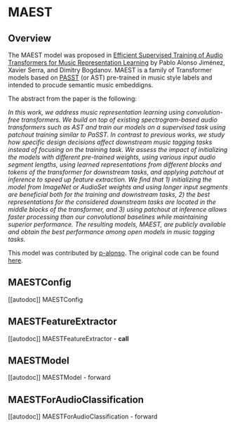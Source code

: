 <!--Copyright 2023 The HuggingFace Team. All rights reserved.

Licensed under the Apache License, Version 2.0 (the "License"); you may not use this file except in compliance with
the License. You may obtain a copy of the License at

http://www.apache.org/licenses/LICENSE-2.0

Unless required by applicable law or agreed to in writing, software distributed under the License is distributed on
an "AS IS" BASIS, WITHOUT WARRANTIES OR CONDITIONS OF ANY KIND, either express or implied. See the License for the
specific language governing permissions and limitations under the License.

⚠️ Note that this file is in Markdown but contain specific syntax for our doc-builder (similar to MDX) that may not be
rendered properly in your Markdown viewer.

-->

# MAEST

## Overview

The MAEST model was proposed in [Efficient Supervised Training of Audio Transformers for Music
Representation Learning](https://arxiv.org/abs/2309.16418) by Pablo Alonso Jiménez, Xavier Serra, and Dimitry Bogdanov.
MAEST is a family of Transformer models based on [PASST](https://github.com/kkoutini/PaSST) (or AST) pre-trained in music style labels and intended to procude semantic music embeddigns.

The abstract from the paper is the following:

*In this work, we address music representation learning using convolution-free transformers. We
build on top of existing spectrogram-based audio transformers such as AST and train our models on a
supervised task using patchout training similar to PaSST. In contrast to previous works, we study
how specific design decisions affect downstream music tagging tasks instead of focusing on the
training task. We assess the impact of initializing the models with different pre-trained weights,
using various input audio segment lengths, using learned representations from different blocks and
tokens of the transformer for downstream tasks, and applying patchout at inference to speed up
feature extraction. We find that 1) initializing the model from ImageNet or AudioSet weights and
using longer input segments are beneficial both for the training and downstream tasks, 2) the best
representations for the considered downstream tasks are located in the middle blocks of the
transformer, and 3) using patchout at inference allows faster processing than our convolutional
baselines while maintaining superior performance. The resulting models, MAEST, are publicly
available and obtain the best performance among open models in music tagging tasks.*

This model was contributed by [p-alonso](https://huggingface.co/p-alonso).
The original code can be found [here](https://github.com/palonso/MAEST).


## MAESTConfig

[[autodoc]] MAESTConfig

## MAESTFeatureExtractor

[[autodoc]] MAESTFeatureExtractor
    - __call__

## MAESTModel

[[autodoc]] MAESTModel
    - forward

## MAESTForAudioClassification

[[autodoc]] MAESTForAudioClassification
    - forward
